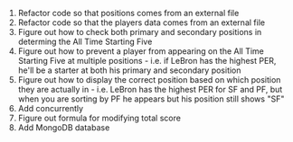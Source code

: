 1. Refactor code so that positions comes from an external file
2. Refactor code so that the players data comes from an external file
3. Figure out how to check both primary and secondary positions in determing the All Time Starting Five
4. Figure out how to prevent a player from appearing on the All Time Starting Five at multiple positions - i.e. if LeBron has the highest PER, he'll be a starter at both his primary and secondary position
5. Figure out how to display the correct position based on which position they are actually in - i.e. LeBron has the highest PER for SF and PF, but when you are sorting by PF he appears but his position still shows "SF"
6. Add concurrently
7. Figure out formula for modifying total score
8. Add MongoDB database
